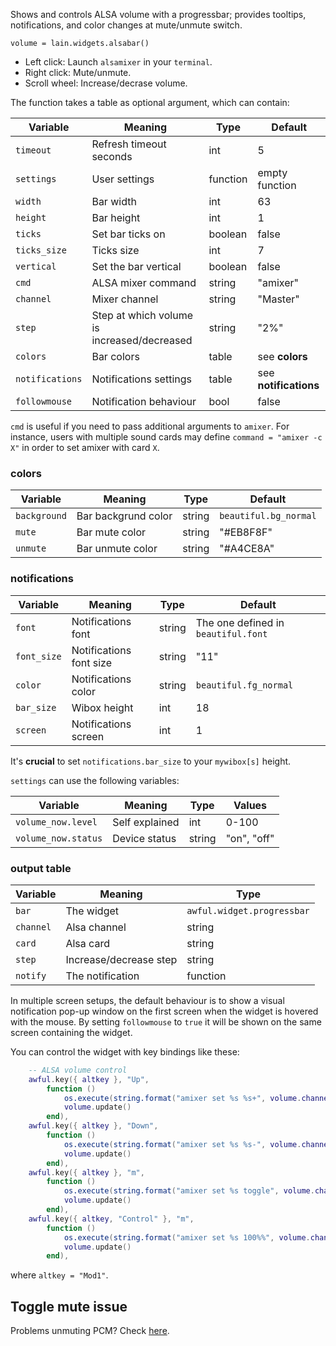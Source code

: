 Shows and controls ALSA volume with a progressbar; provides tooltips, notifications, and color changes at mute/unmute switch.

	volume = lain.widgets.alsabar()

* Left click: Launch `alsamixer` in your `terminal`.
* Right click: Mute/unmute.
* Scroll wheel: Increase/decrase volume.

The function takes a table as optional argument, which can contain:

Variable | Meaning | Type | Default
--- | --- | --- | ---
`timeout` | Refresh timeout seconds | int | 5
`settings` | User settings | function | empty function
`width` | Bar width | int | 63
`height` | Bar height | int | 1
`ticks` | Set bar ticks on | boolean | false
`ticks_size` | Ticks size | int | 7
`vertical` | Set the bar vertical | boolean | false
`cmd` | ALSA mixer command | string | "amixer"
`channel` | Mixer channel | string | "Master" 
`step` | Step at which volume is increased/decreased | string | "2%"
`colors` | Bar colors | table | see **colors**
`notifications` | Notifications settings | table | see **notifications**
`followmouse` | Notification behaviour | bool | false

`cmd` is useful if you need to pass additional arguments to  `amixer`. For instance, users with multiple sound cards may define `command = "amixer -c X"` in order to set amixer with card `X`.

### colors

Variable | Meaning | Type | Default
--- | --- | --- | ---
`background` | Bar backgrund color | string | `beautiful.bg_normal`
`mute` | Bar mute color | string | "#EB8F8F"
`unmute` | Bar unmute color | string | "#A4CE8A"

### notifications

Variable | Meaning | Type | Default
--- | --- | --- | ---
`font` | Notifications font | string | The one defined in `beautiful.font`
`font_size` | Notifications font size | string | "11"
`color` | Notifications color | string | `beautiful.fg_normal`
`bar_size` | Wibox height | int | 18
`screen` | Notifications screen | int | 1

It's **crucial** to set `notifications.bar_size` to your `mywibox[s]` height.

`settings` can use the following variables:

Variable | Meaning | Type | Values
--- | --- | --- | ---
`volume_now.level` | Self explained | int | 0-100
`volume_now.status` | Device status | string | "on", "off"
### output table

Variable | Meaning | Type
--- | --- | ---
`bar` | The widget | `awful.widget.progressbar`
`channel` | Alsa channel | string
`card` | Alsa card | string
`step` | Increase/decrease step | string
`notify` | The notification | function

In multiple screen setups, the default behaviour is to show a visual notification pop-up window on the first screen when the widget is hovered with the mouse. By setting `followmouse` to `true` it will be shown on the same screen containing the widget.

You can control the widget with key bindings like these:

```lua
    -- ALSA volume control
    awful.key({ altkey }, "Up",
        function ()
            os.execute(string.format("amixer set %s %s+", volume.channel, volume.step))
            volume.update()
        end),
    awful.key({ altkey }, "Down",
        function ()
            os.execute(string.format("amixer set %s %s-", volume.channel, volume.step))
            volume.update()
        end),
    awful.key({ altkey }, "m",
        function ()
            os.execute(string.format("amixer set %s toggle", volume.channel))
            volume.update()
        end),
    awful.key({ altkey, "Control" }, "m",
        function ()
            os.execute(string.format("amixer set %s 100%%", volume.channel))
            volume.update()
        end),
```

where `altkey = "Mod1"`.

Toggle mute issue
-----------------

Problems unmuting PCM? Check [here](https://github.com/copycat-killer/awesome-copycats/issues/95).